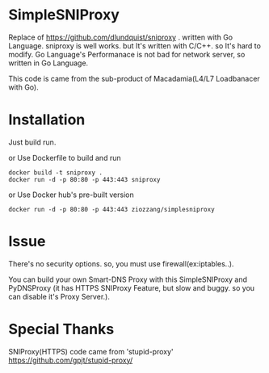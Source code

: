 SimpleSNIProxy
==============

Replace of https://github.com/dlundquist/sniproxy . written with Go Language.
sniproxy is well works. but It's written with C/C++. so It's hard to modify.
Go Language's Performanace is not bad for network server, so written in Go Language.

This code is came from the sub-product of Macadamia(L4/L7 Loadbanacer with Go).

Installation
============

Just build run.

or Use Dockerfile to build and run

```
docker build -t sniproxy .
docker run -d -p 80:80 -p 443:443 sniproxy
```


or Use Docker hub's pre-built version

```
docker run -d -p 80:80 -p 443:443 ziozzang/simplesniproxy
```

Issue
=====

There's no security options. so, you must use firewall(ex:iptables..).

You can build your own Smart-DNS Proxy with this SimpleSNIProxy and PyDNSProxy (it has HTTPS SNIProxy Feature, but slow and buggy. so you can disable it's Proxy Server.).

Special Thanks
==============

SNIProxy(HTTPS) code came from 'stupid-proxy' https://github.com/gpjt/stupid-proxy/



